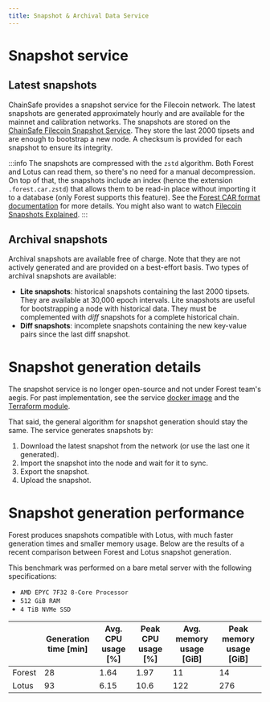 ```yaml
---
title: Snapshot & Archival Data Service
---
```


# Snapshot service

## Latest snapshots

ChainSafe provides a snapshot service for the Filecoin network. The latest snapshots are generated approximately hourly and are available for the mainnet and calibration networks. The snapshots are stored on the [ChainSafe Filecoin Snapshot Service](https://forest-archive.chainsafe.dev/list). They store the last 2000 tipsets and are enough to bootstrap a new node. A checksum is provided for each snapshot to ensure its integrity.

:::info
The snapshots are compressed with the `zstd` algorithm. Both Forest and Lotus can read them, so there's no need for a manual decompression. On top of that, the snapshots include an index (hence the extension `.forest.car.zstd`) that allows them to be read-in place without importing it to a database (only Forest supports this feature). See the [Forest CAR format documentation](https://docs.rs/forest-filecoin/latest/forest/db/car/forest/index.html) for more details. You might also want to watch [Filecoin Snapshots Explained](https://www.youtube.com/watch?v=GZ9VhCveRdA).
:::

## Archival snapshots

Archival snapshots are available free of charge. Note that they are not actively generated and are provided on a best-effort basis. Two types of archival snapshots are available:

- **Lite snapshots**: historical snapshots containing the last 2000 tipsets. They are available at 30,000 epoch intervals. Lite snapshots are useful for bootstrapping a node with historical data. They must be complemented with _diff_ snapshots for a complete historical chain.
- **Diff snapshots**: incomplete snapshots containing the new key-value pairs since the last diff snapshot.

# Snapshot generation details

The snapshot service is no longer open-source and not under Forest team's aegis. For past implementation, see the service [docker image](https://github.com/ChainSafe/forest-iac/tree/c928f5f9892cfd4b38ba718347ef28141dc667f9/images/snapshot-service) and the [Terraform module](https://github.com/ChainSafe/forest-iac/tree/c928f5f9892cfd4b38ba718347ef28141dc667f9/tf-managed/modules/daily-snapshot).

That said, the general algorithm for snapshot generation should stay the same. The service generates snapshots by:

1. Download the latest snapshot from the network (or use the last one it generated).
2. Import the snapshot into the node and wait for it to sync.
3. Export the snapshot.
4. Upload the snapshot.

# Snapshot generation performance

Forest produces snapshots compatible with Lotus, with much faster generation times and smaller memory usage. Below are the results of a recent comparison between Forest and Lotus snapshot generation.

This benchmark was performed on a bare metal server with the following specifications:

- `AMD EPYC 7F32 8-Core Processor`
- `512 GiB RAM`
- `4 TiB NVMe SSD`

|        | Generation time [min] | Avg. CPU usage [%] | Peak CPU usage [%] | Avg. memory usage [GiB] | Peak memory usage [GiB] |
| ------ | --------------------- | ------------------ | ------------------ | ----------------------- | ----------------------- |
| Forest | 28                    | 1.64               | 1.97               | 11                      | 14                      |
| Lotus  | 93                    | 6.15               | 10.6               | 122                     | 276                     |
